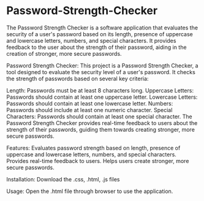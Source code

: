 # Password-Strength-Checker
The Password Strength Checker is a software application that evaluates the security of a user's password based on its length, presence of uppercase and lowercase letters, numbers, and special characters. It provides feedback to the user about the strength of their password, aiding in the creation of stronger, more secure passwords.


Password Strength Checker: This project is a Password Strength Checker, a tool designed to evaluate the security level of a user's password. It checks the strength of passwords based on several key criteria:

Length: Passwords must be at least 8 characters long. Uppercase Letters: Passwords should contain at least one uppercase letter. Lowercase Letters: Passwords should contain at least one lowercase letter. Numbers: Passwords should include at least one numeric character. Special Characters: Passwords should contain at least one special character. The Password Strength Checker provides real-time feedback to users about the strength of their passwords, guiding them towards creating stronger, more secure passwords.

Features: Evaluates password strength based on length, presence of uppercase and lowercase letters, numbers, and special characters. Provides real-time feedback to users. Helps users create stronger, more secure passwords.

Installation: Download the .css, .html, .js files

Usage: Open the .html file through browser to use the application.
